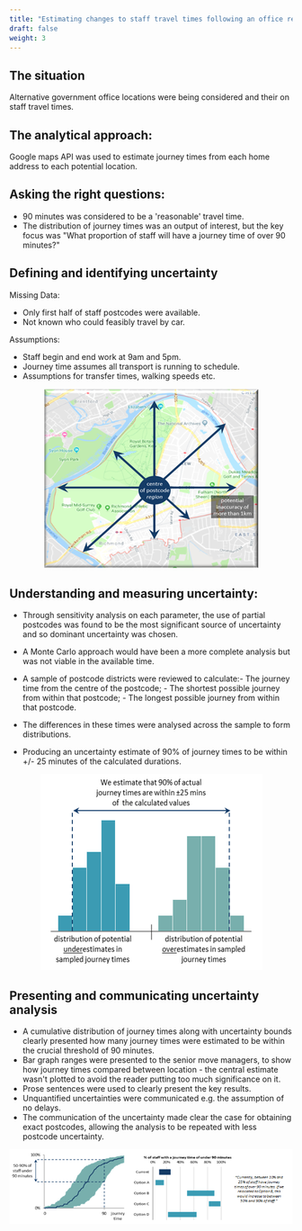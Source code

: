 ```yaml
---
title: "Estimating changes to staff travel times following an office relocation"
draft: false
weight: 3
---
```


## The situation


Alternative government office locations were being considered and their on staff travel times.

## The analytical approach:

Google maps API was used to estimate journey times from each home address to each potential location.

## Asking the right questions:

* 90 minutes was considered to be a 'reasonable' travel time.
* The distribution of journey times was an output of interest, but the key focus was "What proportion of staff will have a journey time of over 90 minutes?"

## Defining and identifying uncertainty

Missing Data:

* Only first half of staff postcodes were available.
* Not known who could feasibly travel by car.

Assumptions:

* Staff begin and end work at 9am and 5pm.
* Journey time assumes all transport is running to schedule.
* Assumptions for transfer times, walking speeds etc.

<center>

![Uncertainty introduced by incomplete postcodes](images/staff_travel_1.png)

</center>

## Understanding and measuring uncertainty:

* Through sensitivity analysis on each parameter, the use of partial postcodes was found to be the most significant source of uncertainty and so dominant uncertainty was chosen.

* A Monte Carlo approach would have been a more complete analysis but was not viable in the available time.
* A sample of postcode districts were reviewed to calculate:- The journey time from the centre of the postcode; - The shortest possible journey from within that postcode; - The longest possible journey from within that postcode.
* The differences in these times were analysed across the sample to form distributions.
* Producing an uncertainty estimate of 90% of journey times to be within +/- 25 minutes of the calculated durations.

<center>

![Uncertainty estimates calculated from sample postcodes](images/staff_travel_2.png)

</center>

## Presenting and communicating uncertainty analysis

* A cumulative distribution of journey times along with uncertainty bounds clearly presented how many journey times were estimated to be within the crucial threshold of 90 minutes.
* Bar graph ranges were presented to the senior move managers, to show how journey times compared between location - the central estimate wasn't plotted to avoid the reader putting too much significance on it.
* Prose sentences were used to clearly present the key results.
* Unquantified uncertainties were communicated e.g. the assumption of no delays.
* The communication of the uncertainty made clear the case for obtaining exact postcodes, allowing the analysis to be repeated with less postcode uncertainty.

<center>

![Uncertainty bounds presented on culmultative distribution and bar plots of journey times](images/staff_travel_3.png)

</center>
